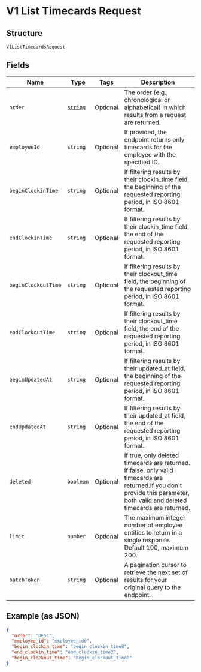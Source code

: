 
# V1 List Timecards Request

## Structure

`V1ListTimecardsRequest`

## Fields

| Name | Type | Tags | Description |
|  --- | --- | --- | --- |
| `order` | [`string`](/doc/models/sort-order.md) | Optional | The order (e.g., chronological or alphabetical) in which results from a request are returned. |
| `employeeId` | `string` | Optional | If provided, the endpoint returns only timecards for the employee with the specified ID. |
| `beginClockinTime` | `string` | Optional | If filtering results by their clockin_time field, the beginning of the requested reporting period, in ISO 8601 format. |
| `endClockinTime` | `string` | Optional | If filtering results by their clockin_time field, the end of the requested reporting period, in ISO 8601 format. |
| `beginClockoutTime` | `string` | Optional | If filtering results by their clockout_time field, the beginning of the requested reporting period, in ISO 8601 format. |
| `endClockoutTime` | `string` | Optional | If filtering results by their clockout_time field, the end of the requested reporting period, in ISO 8601 format. |
| `beginUpdatedAt` | `string` | Optional | If filtering results by their updated_at field, the beginning of the requested reporting period, in ISO 8601 format. |
| `endUpdatedAt` | `string` | Optional | If filtering results by their updated_at field, the end of the requested reporting period, in ISO 8601 format. |
| `deleted` | `boolean` | Optional | If true, only deleted timecards are returned. If false, only valid timecards are returned.If you don't provide this parameter, both valid and deleted timecards are returned. |
| `limit` | `number` | Optional | The maximum integer number of employee entities to return in a single response. Default 100, maximum 200. |
| `batchToken` | `string` | Optional | A pagination cursor to retrieve the next set of results for your<br>original query to the endpoint. |

## Example (as JSON)

```json
{
  "order": "DESC",
  "employee_id": "employee_id0",
  "begin_clockin_time": "begin_clockin_time8",
  "end_clockin_time": "end_clockin_time2",
  "begin_clockout_time": "begin_clockout_time0"
}
```

